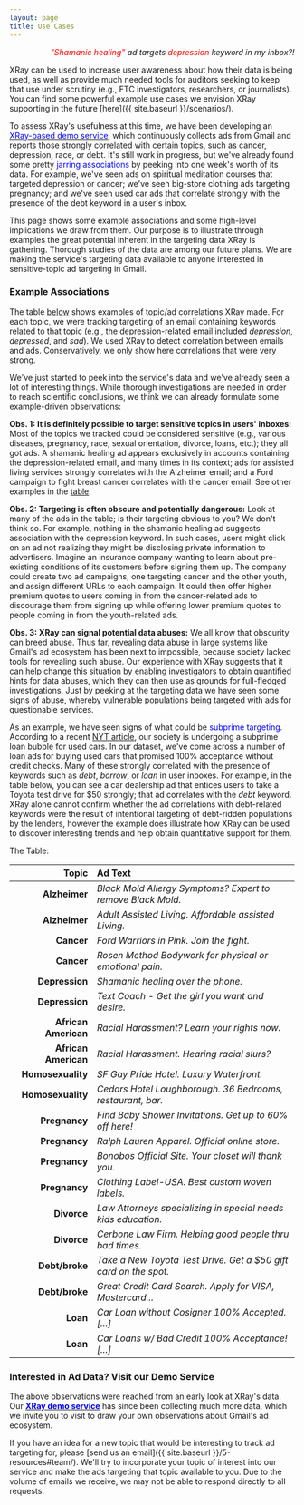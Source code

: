 ```yaml
---
layout: page
title: Use Cases
---
```


<p class = "message" align="right">
    <i><font color="red">"Shamanic healing"</font> ad targets
       <font color="red">depression</font> keyword in my inbox?!</i>
</p>

XRay can be used to increase user awareness about how their data is being used,
as well as provide much needed tools for auditors seeking to keep that use under
scrutiny (e.g., FTC investigators, researchers, or journalists).  You can find
some powerful example use cases we envision XRay supporting in the future
[here]({{ site.baseurl }}/scenarios/).

To assess XRay's usefulness at this time, we have been developing an 
<a href="{{ site.baseurl }}/4-gmail-demo/"><font color="blue">XRay-based demo service</font></a>,
which continuously collects ads from Gmail and reports those strongly correlated
with certain topics, such as cancer, depression, race, or debt.  It's still work
in progress, but we've already found some pretty <font color="blue">jarring
associations</font> by peeking into one week's worth of its data.  For example,
we've seen ads on spiritual meditation courses that targeted depression or cancer;
we've seen big-store clothing ads targeting pregnancy; and we've seen used car
ads that correlate strongly with the presence of the debt keyword in a user's inbox.

This page shows some example associations and some high-level
implications we draw from them.  Our purpose is to illustrate through
examples the great potential inherent in the targeting data XRay is gathering.
Thorough studies of the data are among our future plans.  We are making the
service's targeting data available to anyone interested in sensitive-topic ad
targeting in Gmail.


<h3 id="findings">Example Associations</h3>

The table [below](#table) shows examples of topic/ad correlations XRay
made.  For each topic, we were tracking targeting of an email containing
keywords related to that topic (e.g., the depression-related email
included *depression*, *depressed*, and *sad*).  We used XRay to
detect correlation between emails and ads. Conservatively, we only
show here correlations that were very strong.

We've just started to peek into the service's data and we've already
seen a lot of interesting things.  While thorough investigations are
needed in order to reach scientific conclusions, we think we can already
formulate some example-driven observations:

**Obs. 1: It is definitely possible to target sensitive topics in users' inboxes:**
Most of the topics we tracked could be considered sensitive (e.g., various
diseases, pregnancy, race, sexual orientation, divorce, loans, etc.); they all
got ads.  A shamanic healing ad appears exclusively in accounts containing the
depression-related email, and many times in its context; ads for assisted living
services strongly correlates with the Alzheimer email; and a Ford campaign to
fight breast cancer correlates with the cancer email.  See other examples in
the [table](#table).

**Obs. 2: Targeting is often obscure and potentially dangerous:**
Look at many of the ads in the table; is their targeting obvious to you?
We don't think so. For example, nothing in the shamanic healing ad suggests
association with the depression keyword. In such cases, users might click
on an ad not realizing they might be disclosing private information to
advertisers. Imagine an insurance company wanting to learn about pre-existing
conditions of its customers before signing them up. The company could create
two ad campaigns, one targeting cancer and the other youth, and assign
different URLs to each campaign. It could then offer higher premium
quotes to users coming  in from the cancer-related ads to discourage them from
signing up while offering lower premium quotes to people coming in from the
youth-related ads.

**Obs. 3: XRay can signal potential data abuses:**
We all know that obscurity can breed abuse.  Thus far, revealing data abuse
in large systems like Gmail's ad ecosystem has been next to impossible, because
society lacked tools for revealing such abuse.  Our experience with XRay
suggests that it can help change this situation by enabling investigators to
obtain quantified hints for data abuses, which they can then use as grounds
for full-fledged investigations.  Just by peeking at the targeting data we
have seen some signs of abuse, whereby vulnerable populations being targeted
with ads for questionable services.

As an example, we have seen signs of what could be <font color="blue">subprime
targeting</font>.  According to a recent
[NYT article](http://dealbook.nytimes.com/2014/07/19/in-a-subprime-bubble-for-used-cars-unfit-borrowers-pay-sky-high-rates/?_php=true&_type=blogs&_r=0),
our society is undergoing a subprime loan bubble for used cars.
In our dataset, we've come across a number of loan ads for buying used
cars that promised 100% acceptance without credit checks. Many of these
strongly correlated with the presence of keywords such as *debt*, *borrow*, or
*loan* in user inboxes.  For example, in the table below, you can see a car
dealership ad that entices users to take a Toyota test drive for $50 strongly;
that ad correlates with the *debt* keyword.  XRay alone cannot confirm whether
the ad correlations with debt-related keywords were the result of intentional
targeting of debt-ridden populations by the lenders, however the example
does illustrate how XRay can be used to discover interesting trends and help
obtain quantitative support for them.

<a name="table"></a>The Table:

<font size="3.5pt">

| Topic               | Ad Text                                                          |
| -------------------:|:---------------------------------------------------------------- |
| **Alzheimer**       | *Black Mold Allergy Symptoms? Expert to remove Black Mold.*      |
| **Alzheimer**       | *Adult Assisted Living. Affordable assisted Living.*             |
| **Cancer**          | *Ford Warriors in Pink. Join the fight.*                         |
| **Cancer**          | *Rosen Method Bodywork for physical or emotional pain.*          |
| **Depression**      | *Shamanic healing over the phone.*                               |
| **Depression**      | *Text Coach - Get the girl you want and desire.*                 |
| **African American**| *Racial Harassment? Learn your rights now.*                     |
| **African American**| *Racial Harassment. Hearing racial slurs?*                      |
| **Homosexuality**   | *SF Gay Pride Hotel. Luxury Waterfront.*                         |
| **Homosexuality**   | *Cedars Hotel Loughborough. 36 Bedrooms, restaurant, bar.*       |
| **Pregnancy**       | *Find Baby Shower Invitations. Get up to 60% off here!*          |
| **Pregnancy**       | *Ralph Lauren Apparel.  Official online store.*                  |
| **Pregnancy**       | *Bonobos Official Site. Your closet will thank you.*             |
| **Pregnancy**       | *Clothing Label-USA. Best custom woven labels.*                  |
| **Divorce**         | *Law Attorneys specializing in special needs kids education.*    |
| **Divorce**         | *Cerbone Law Firm. Helping good people thru bad times.*          |
| **Debt/broke**      | *Take a New Toyota Test Drive. Get a $50 gift card on the spot.* |
| **Debt/broke**      | *Great Credit Card Search.  Apply for VISA, Mastercard...*       |
| **Loan**            | *Car Loan without Cosigner 100% Accepted. [...]*                 |
| **Loan**            | *Car Loans w/ Bad Credit 100% Acceptance! [...]*                 |

</font>


### Interested in Ad Data?  Visit our Demo Service

The above observations were reached from an early look at XRay's data.
Our <a href="{{ site.baseurl }}/4-gmail-demo/"><font color="blue"><b>XRay demo
service</b></font></a> has since been collecting much more data, which we
invite you to visit to draw your own observations about Gmail's ad ecosystem.

If you have an idea for a new topic that would be interesting to track ad
targeting for, please [send us an email]({{ site.baseurl }}/5-resources#team/).  We'll try to
incorporate your topic of interest into our service and make the ads
targeting that topic available to you.  Due to the volume of emails we receive,
we may not be able to respond directly to all requests.

